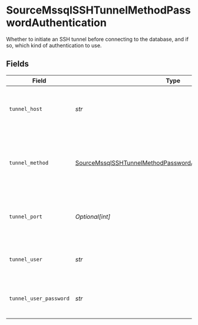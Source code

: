 # SourceMssqlSSHTunnelMethodPasswordAuthentication

Whether to initiate an SSH tunnel before connecting to the database, and if so, which kind of authentication to use.


## Fields

| Field                                                                                                                                               | Type                                                                                                                                                | Required                                                                                                                                            | Description                                                                                                                                         | Example                                                                                                                                             |
| --------------------------------------------------------------------------------------------------------------------------------------------------- | --------------------------------------------------------------------------------------------------------------------------------------------------- | --------------------------------------------------------------------------------------------------------------------------------------------------- | --------------------------------------------------------------------------------------------------------------------------------------------------- | --------------------------------------------------------------------------------------------------------------------------------------------------- |
| `tunnel_host`                                                                                                                                       | *str*                                                                                                                                               | :heavy_check_mark:                                                                                                                                  | Hostname of the jump server host that allows inbound ssh tunnel.                                                                                    |                                                                                                                                                     |
| `tunnel_method`                                                                                                                                     | [SourceMssqlSSHTunnelMethodPasswordAuthenticationTunnelMethod](../../models/shared/sourcemssqlsshtunnelmethodpasswordauthenticationtunnelmethod.md) | :heavy_check_mark:                                                                                                                                  | Connect through a jump server tunnel host using username and password authentication                                                                |                                                                                                                                                     |
| `tunnel_port`                                                                                                                                       | *Optional[int]*                                                                                                                                     | :heavy_minus_sign:                                                                                                                                  | Port on the proxy/jump server that accepts inbound ssh connections.                                                                                 | 22                                                                                                                                                  |
| `tunnel_user`                                                                                                                                       | *str*                                                                                                                                               | :heavy_check_mark:                                                                                                                                  | OS-level username for logging into the jump server host                                                                                             |                                                                                                                                                     |
| `tunnel_user_password`                                                                                                                              | *str*                                                                                                                                               | :heavy_check_mark:                                                                                                                                  | OS-level password for logging into the jump server host                                                                                             |                                                                                                                                                     |
